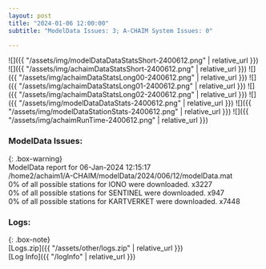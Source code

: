 ```yaml
---
layout: post
title: "2024-01-06 12:00:00"
subtitle: "ModelData Issues: 3; A-CHAIM System Issues: 0"

---
```


![]({{ "/assets/img/modelDataDataStatsShort-2400612.png" | relative_url }})
![]({{ "/assets/img/achaimDataStatsShort-2400612.png" | relative_url }})
![]({{ "/assets/img/achaimDataStatsLong00-2400612.png" | relative_url }})
![]({{ "/assets/img/achaimDataStatsLong01-2400612.png" | relative_url }})
![]({{ "/assets/img/achaimDataStatsLong02-2400612.png" | relative_url }})
![]({{ "/assets/img/modelDataDataStats-2400612.png" | relative_url }})
![]({{ "/assets/img/modelDataStationStats-2400612.png" | relative_url }})
![]({{ "/assets/img/achaimRunTime-2400612.png" | relative_url }})


### ModelData Issues:  
  
{: .box-warning}  
 ModelData report for 06-Jan-2024 12:15:17   
 /home2/achaim1/A-CHAIM/modelData/2024/006/12/modelData.mat   
 0% of all possible stations for IONO were downloaded. x3227   
 0% of all possible stations for SENTINEL were downloaded. x947   
 0% of all possible stations for KARTVERKET were downloaded. x7448   
  


### Logs:  
  
{: .box-note}  
[Logs.zip]({{ "/assets/other/logs.zip" | relative_url }})  
[Log Info]({{ "/logInfo" | relative_url }})  
